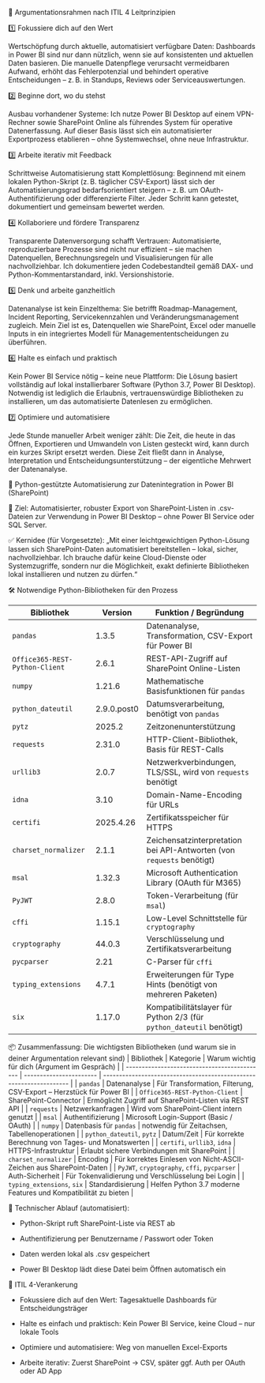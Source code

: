 🧭 Argumentationsrahmen nach ITIL 4 Leitprinzipien

1️⃣ Fokussiere dich auf den Wert

Wertschöpfung durch aktuelle, automatisiert verfügbare Daten:
Dashboards in Power BI sind nur dann nützlich, wenn sie auf konsistenten und aktuellen Daten basieren. Die manuelle Datenpflege verursacht vermeidbaren Aufwand, erhöht das Fehlerpotenzial und behindert operative Entscheidungen – z. B. in Standups, Reviews oder Serviceauswertungen.

2️⃣ Beginne dort, wo du stehst

Ausbau vorhandener Systeme:
Ich nutze Power BI Desktop auf einem VPN-Rechner sowie SharePoint Online als führendes System für operative Datenerfassung. Auf dieser Basis lässt sich ein automatisierter Exportprozess etablieren – ohne Systemwechsel, ohne neue Infrastruktur.

3️⃣ Arbeite iterativ mit Feedback

Schrittweise Automatisierung statt Komplettlösung:
Beginnend mit einem lokalen Python-Skript (z. B. täglicher CSV-Export) lässt sich der Automatisierungsgrad bedarfsorientiert steigern – z. B. um OAuth-Authentifizierung oder differenzierte Filter. Jeder Schritt kann getestet, dokumentiert und gemeinsam bewertet werden.

4️⃣ Kollaboriere und fördere Transparenz

Transparente Datenversorgung schafft Vertrauen:
Automatisierte, reproduzierbare Prozesse sind nicht nur effizient – sie machen Datenquellen, Berechnungsregeln und Visualisierungen für alle nachvollziehbar. Ich dokumentiere jeden Codebestandteil gemäß DAX- und Python-Kommentarstandard, inkl. Versionshistorie.

5️⃣ Denk und arbeite ganzheitlich

Datenanalyse ist kein Einzelthema:
Sie betrifft Roadmap-Management, Incident Reporting, Servicekennzahlen und Veränderungsmanagement zugleich. Mein Ziel ist es, Datenquellen wie SharePoint, Excel oder manuelle Inputs in ein integriertes Modell für Managemententscheidungen zu überführen.

6️⃣ Halte es einfach und praktisch

Kein Power BI Service nötig – keine neue Plattform:
Die Lösung basiert vollständig auf lokal installierbarer Software (Python 3.7, Power BI Desktop). Notwendig ist lediglich die Erlaubnis, vertrauenswürdige Bibliotheken zu installieren, um das automatisierte Datenlesen zu ermöglichen.

7️⃣ Optimiere und automatisiere

Jede Stunde manueller Arbeit weniger zählt:
Die Zeit, die heute in das Öffnen, Exportieren und Umwandeln von Listen gesteckt wird, kann durch ein kurzes Skript ersetzt werden. Diese Zeit fließt dann in Analyse, Interpretation und Entscheidungsunterstützung – der eigentliche Mehrwert der Datenanalyse.

🧩 Python-gestützte Automatisierung zur Datenintegration in Power BI (SharePoint)

🎯 Ziel: Automatisierter, robuster Export von SharePoint-Listen in .csv-Dateien zur Verwendung in Power BI Desktop – ohne Power BI Service oder SQL Server.

✅ Kernidee (für Vorgesetzte):
„Mit einer leichtgewichtigen Python-Lösung lassen sich SharePoint-Daten automatisiert bereitstellen – lokal, sicher, nachvollziehbar. Ich brauche dafür keine Cloud-Dienste oder Systemzugriffe, sondern nur die Möglichkeit, exakt definierte Bibliotheken lokal installieren und nutzen zu dürfen.“

🛠 Notwendige Python-Bibliotheken für den Prozess

| Bibliothek                     | Version     | Funktion / Begründung                                                 |
| ------------------------------ | ----------- | --------------------------------------------------------------------- |
| `pandas`                       | 1.3.5       | Datenanalyse, Transformation, CSV-Export für Power BI                 |
| `Office365-REST-Python-Client` | 2.6.1       | REST-API-Zugriff auf SharePoint Online-Listen                         |
| `numpy`                        | 1.21.6      | Mathematische Basisfunktionen für `pandas`                            |
| `python_dateutil`              | 2.9.0.post0 | Datumsverarbeitung, benötigt von `pandas`                             |
| `pytz`                         | 2025.2      | Zeitzonenunterstützung                                                |
| `requests`                     | 2.31.0      | HTTP-Client-Bibliothek, Basis für REST-Calls                          |
| `urllib3`                      | 2.0.7       | Netzwerkverbindungen, TLS/SSL, wird von `requests` benötigt           |
| `idna`                         | 3.10        | Domain-Name-Encoding für URLs                                         |
| `certifi`                      | 2025.4.26   | Zertifikatsspeicher für HTTPS                                         |
| `charset_normalizer`           | 2.1.1       | Zeichensatzinterpretation bei API-Antworten (von `requests` benötigt) |
| `msal`                         | 1.32.3      | Microsoft Authentication Library (OAuth für M365)                     |
| `PyJWT`                        | 2.8.0       | Token-Verarbeitung (für `msal`)                                       |
| `cffi`                         | 1.15.1      | Low-Level Schnittstelle für `cryptography`                            |
| `cryptography`                 | 44.0.3      | Verschlüsselung und Zertifikatsverarbeitung                           |
| `pycparser`                    | 2.21        | C-Parser für `cffi`                                                   |
| `typing_extensions`            | 4.7.1       | Erweiterungen für Type Hints (benötigt von mehreren Paketen)          |
| `six`                          | 1.17.0      | Kompatibilitätslayer für Python 2/3 (für `python_dateutil` benötigt)  |

📦 Zusammenfassung: Die wichtigsten Bibliotheken (und warum sie in deiner Argumentation relevant sind)
| Bibliothek                                   | Kategorie               | Warum wichtig für dich (Argument im Gespräch)                       |
| -------------------------------------------- | ----------------------- | ------------------------------------------------------------------- |
| `pandas`                                     | Datenanalyse            | Für Transformation, Filterung, CSV-Export – Herzstück für Power BI  |
| `Office365-REST-Python-Client`               | SharePoint-Connector    | Ermöglicht Zugriff auf SharePoint-Listen via REST API               |
| `requests`                                   | Netzwerkanfragen        | Wird vom SharePoint-Client intern genutzt                           |
| `msal`                                       | Authentifizierung       | Microsoft Login-Support (Basic / OAuth)                             |
| `numpy`                                      | Datenbasis für `pandas` | notwendig für Zeitachsen, Tabellenoperationen                       |
| `python_dateutil`, `pytz`                    | Datum/Zeit              | Für korrekte Berechnung von Tages- und Monatswerten                 |
| `certifi`, `urllib3`, `idna`                 | HTTPS-Infrastruktur     | Erlaubt sichere Verbindungen mit SharePoint                         |
| `charset_normalizer`                         | Encoding                | Für korrektes Einlesen von Nicht-ASCII-Zeichen aus SharePoint-Daten |
| `PyJWT`, `cryptography`, `cffi`, `pycparser` | Auth-Sicherheit         | Für Tokenvalidierung und Verschlüsselung bei Login                  |
| `typing_extensions`, `six`                   | Standardisierung        | Helfen Python 3.7 moderne Features und Kompatibilität zu bieten     |


📌 Technischer Ablauf (automatisiert):

 - Python-Skript ruft SharePoint-Liste via REST ab

 - Authentifizierung per Benutzername / Passwort oder Token

 - Daten werden lokal als .csv gespeichert

 - Power BI Desktop lädt diese Datei beim Öffnen automatisch ein

🧠 ITIL 4-Verankerung

 - Fokussiere dich auf den Wert: Tagesaktuelle Dashboards für Entscheidungsträger

 - Halte es einfach und praktisch: Kein Power BI Service, keine Cloud – nur lokale Tools

 - Optimiere und automatisiere: Weg von manuellen Excel-Exports

 - Arbeite iterativ: Zuerst SharePoint → CSV, später ggf. Auth per OAuth oder AD App
